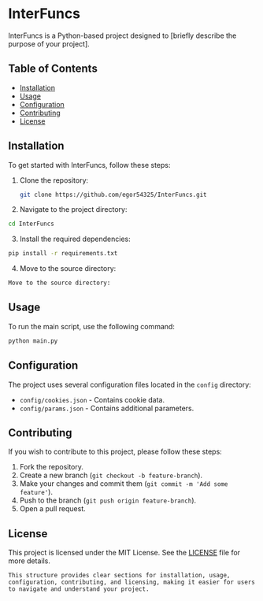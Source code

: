# InterFuncs

InterFuncs is a Python-based project designed to [briefly describe the purpose of your project].

## Table of Contents
- [Installation](#installation)
- [Usage](#usage)
- [Configuration](#configuration)
- [Contributing](#contributing)
- [License](#license)

## Installation

To get started with InterFuncs, follow these steps:

1. Clone the repository:
   ```bash
   git clone https://github.com/egor54325/InterFuncs.git
   ```
2. Navigate to the project directory:
```bash
cd InterFuncs
```
3. Install the required dependencies:
```bash
pip install -r requirements.txt
```
4. Move to the source directory:
```bash
Move to the source directory:
```

## Usage

To run the main script, use the following command:
```bash
python main.py
```

## Configuration

The project uses several configuration files located in the `config` directory:
- `config/cookies.json` - Contains cookie data.
- `config/params.json` - Contains additional parameters.

## Contributing

If you wish to contribute to this project, please follow these steps:
1. Fork the repository.
2. Create a new branch (`git checkout -b feature-branch`).
3. Make your changes and commit them (`git commit -m 'Add some feature'`).
4. Push to the branch (`git push origin feature-branch`).
5. Open a pull request.

## License

This project is licensed under the MIT License. See the <u>LICENSE</u> file for more details.
```
This structure provides clear sections for installation, usage, configuration, contributing, and licensing, making it easier for users to navigate and understand your project.
```
